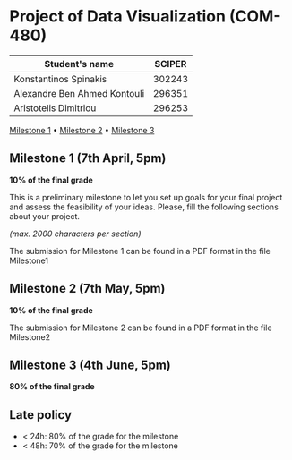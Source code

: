 # Project of Data Visualization (COM-480)

| Student's name | SCIPER |
| -------------- | ------ |
| Konstantinos Spinakis | 302243 |
| Alexandre Ben Ahmed Kontouli | 296351 |
| Aristotelis Dimitriou| 296253 |

[Milestone 1](#milestone-1) • [Milestone 2](#milestone-2) • [Milestone 3](#milestone-3)

## Milestone 1 (7th April, 5pm)

**10% of the final grade**

This is a preliminary milestone to let you set up goals for your final project and assess the feasibility of your ideas.
Please, fill the following sections about your project.

*(max. 2000 characters per section)*


The submission for Milestone 1 can be found in a PDF format in the file Milestone1


## Milestone 2 (7th May, 5pm)

**10% of the final grade**

The submission for Milestone 2 can be found in a PDF format in the file Milestone2


## Milestone 3 (4th June, 5pm)

**80% of the final grade**


## Late policy

- < 24h: 80% of the grade for the milestone
- < 48h: 70% of the grade for the milestone

